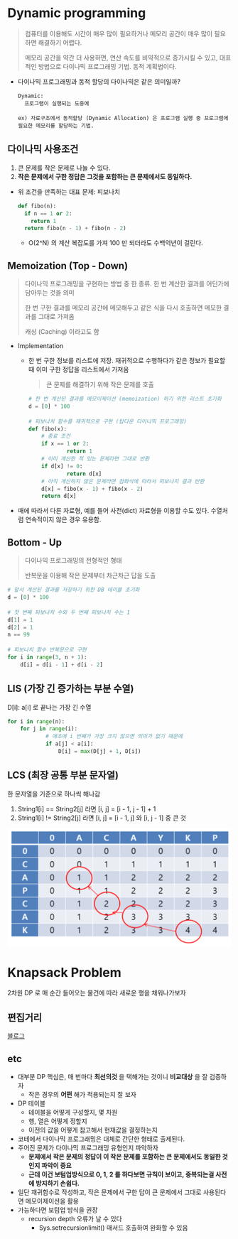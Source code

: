 # Dynamic programming

> 컴퓨터를 이용해도 시간이 매우 많이 필요하거나 메모리 공간이 매우 많이 필요하면 해결하기 어렵다.
>
> 메모리 공간을 약간 더 사용하면, 연산 속도를 비약적으로 증가시킬 수 있고, 대표적인 방법으로 다이나믹 프로그래밍 기법. 동적 계획법이다.



- 다이나믹 프로그래밍과 동적 할당의 다이나믹은 같은 의미일까?

  ```
  Dynamic: 
  	프로그램이 실행되는 도중에
  	
  ex) 자료구조에서 동적할당 (Dynamic Allocation) 은 프로그램 실행 중 프로그램에 필요한 메모리를 할당하는 기법.
  ```



## 다이나믹 사용조건

1. 큰 문제를 작은 문제로 나눌 수 있다.
2. **작은 문제에서 구한 정답은 그것을 포함하는 큰 문제에서도 동일하다.**

- 위 조건을 만족하는 대표 문제: 피보나치

  ```python
  def fibo(n):
    if n == 1 or 2:
      return 1
    return fibo(n - 1) + fibo(n - 2)
  ```

  - O(2^N) 의 계산 복잡도를 가져 100 만 되더라도 수백억년이 걸린다.



## Memoization (Top - Down)

> 다이나믹 프로그래밍을 구현하는 방법 중 한 종류.
> 한 번 계산한 결과를 어딘가에 담아두는 것을 의미
>
> 한 번 구한 결과를 메모리 공간에 메모해두고 같은 식을 다시 호출하면 메모한 결과를 그대로 가져옴
>
> 캐싱 (Caching) 이라고도 함

- Implementation

  - 한 번 구한 정보를 리스트에 저장. 재귀적으로 수행하다가 같은 정보가 필요할 때 이미 구한 정답을 리스트에서 가져옴

    > 큰 문제를 해결하기 위해 작은 문제를 호출

    ```python
    # 한 번 계산된 결과를 메모이제이션 (memoization) 하기 위한 리스트 초기화
    d = [0] * 100
    
    # 피보나치 함수를 재귀적으로 구현 (탑다운 다이나믹 프로그래밍)
    def fibo(x):
      	# 종료 조건
        if x == 1 or 2:
        		return 1
      	# 이미 계산한 적 있는 문제라면 그대로 반환
      	if d[x] != 0:
        		return d[x]
      	# 아직 계산하지 않은 문제라면 점화식에 따라서 피보나치 결과 반환
      	d[x] = fibo(x - 1) + fibo(x - 2)
      	return d[x]
    ```

- 때에 따라서 다른 자료형, 예를 들어 사전(dict) 자료형을 이용할 수도 있다. 수열처럼 연속적이지 않은 경우 유용함.

  

  

## Bottom - Up

> 다이나믹 프로그래밍의 전형적인 형태
>
> 반복문을 이용해 작은 문제부터 차근차근 답을 도출

```python
# 앞서 계산된 결과를 저장하기 위한 DB 테이블 초기화
d = [0] * 100

# 첫 번째 피보나치 수와 두 번째 피보나치 수는 1
d[1] = 1
d[2] = 1
n == 99

# 피보나치 함수 반복문으로 구현
for i in range(3, n + 1):
    d[i] = d[i - 1] + d[i - 2]
```



## LIS (가장 긴 증가하는 부분 수열)

D[i]: a[i] 로 끝나는 가장 긴 수열

```python
for i in range(n):
    for j in range(i):
            # 애초에 i 번째가 가장 크지 않으면 의미가 없기 때문에
    		if a[j] < a[i]:
        		D[i] = max(D[j] + 1, D[i])
```



## LCS (최장 공통 부분 문자열)

한 문자열을 기준으로 하나씩 해나감

1. String1[i] == String2[j] 라면 [i, j] = [i - 1, j - 1] + 1
2. String1[i] != String2[j] 라면 [i, j] = [i - 1, j] 와 [i, j - 1] 중 큰 것

![스크린샷 2021-03-25 오후 10.53.31](../../images/2021-03-25_dpdpdp.png)



# Knapsack Problem

2차원 DP 로 매 순간 들어오는 물건에 따라 새로운 행을 채워나가보자



## 편집거리

[블로그](https://hsp1116.tistory.com/41)



## etc

- 대부분 DP 핵심은, 매 번마다 **최선의것** 을 택해가는 것이니 **비교대상** 을 잘 검증하자
  - 작은 경우의 **어떤** 해가 적용되는지 잘 보자
- DP 테이블
  - 테이블을 어떻게 구성할지, 몇 차원
  - 행, 열은 어떻게 정할지
  - 이전의 값을 어떻게 참고해서 현재값을 결정하는지
- 코테에서 다이나믹 프로그래밍은 대체로 간단한 형태로 출제된다.
- 주어진 문제가 다이나믹 프로그래밍 유형인지 파악하자
  - **문제에서 작은 문제의 정답이 이 작은 문제를 포함하는 큰 문제에서도 동일한 것인지 파악이 중요**
  - **근데 이건 보텀업방식으로 0, 1, 2 를 하다보면 규칙이 보이고, 중복되는걸 사전에 방지하기 손쉽다.**
- 일단 재귀함수로 작성하고, 작은 문제에서 구한 답이 큰 문제에서 그대로 사용된다면 메모이제이션을 활용
- 가능하다면 보텀업 방식을 권장
  - recursion depth 오류가 날 수 있다
    - Sys.setrecursionlimit() 매서드 호출하여 완화할 수 있음